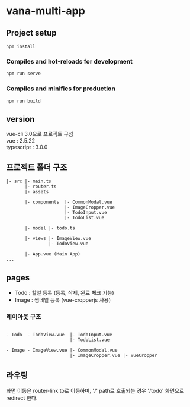 # vana-multi-app

## Project setup
```
npm install
```

### Compiles and hot-reloads for development
```
npm run serve
```

### Compiles and minifies for production
```
npm run build
```

## version
vue-cli 3.0으로 프로젝트 구성  
vue : 2.5.22  
typescript : 3.0.0

## 프로젝트 폴더 구조

```
|- src |- main.ts
       |- router.ts
       |- assets

       |- components  |- CommonModal.vue
                      |- ImageCropper.vue
                      |- TodoInput.vue
                      |- TodoList.vue
       
       |- model |- todo.ts
       
       |- views |- ImageView.vue
                |- TodoView.vue
       
       |- App.vue (Main App)
...
```

## pages

- Todo : 할일 등록 (등록, 삭제, 완료 체크 기능)
- Image : 썸네일 등록 (vue-cropperjs 사용)

### 레이아웃 구조
```

- Todo  - TodoView.vue  |- TodoInput.vue
                        |- TodoList.vue

- Image - ImageView.vue |- CommonModal.vue
                        |- ImageCropper.vue |- VueCropper
```

## 라우팅

화면 이동은 router-link to로 이동하며,
  '/' path로 호출되는 경우 '/todo' 화면으로 redirect 한다.